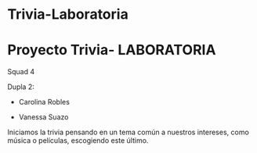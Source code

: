 # Trivia-Laboratoria
# Proyecto Trivia- LABORATORIA <L>
  Squad 4
  
  
   Dupla 2: 
   
   - Carolina Robles 
   
   - Vanessa Suazo
   
   Iniciamos la trivia pensando en un tema común a nuestros intereses, como música o películas, escogiendo este último.
